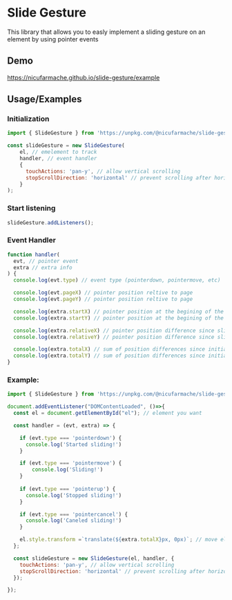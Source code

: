 
# Slide Gesture

This library that allows you to easly implement a sliding gesture on an element by using pointer events 

## Demo

https://nicufarmache.github.io/slide-gesture/example


## Usage/Examples
### Initialization

```javascript
import { SlideGesture } from 'https://unpkg.com/@nicufarmache/slide-gesture/example/'

const slideGesture = new SlideGesture(
    el, // emelement to track
    handler, // event handler 
    { 
      touchActions: 'pan-y', // allow vertical scrolling
      stopScrollDirection: 'horizontal' // prevent scrolling after horizontal sliding starts
    }
);

```
### Start listening

```javascript
slideGesture.addListeners();
```

### Event Handler 

```javascript
function handler(
  evt, // pointer event
  extra // extra info
) {
  console.log(evt.type) // event type (pointerdown, pointermove, etc)

  console.log(evt.pageX) // pointer position reltive to page
  console.log(evt.pageY) // pointer position reltive to page

  console.log(extra.startX) // pointer position at the begining of the slide
  console.log(extra.startY) // pointer position at the begining of the slide

  console.log(extra.relativeX) // pointer position difference since sliding began
  console.log(extra.relativeY) // pointer position difference since sliding began

  console.log(extra.totalX) // sum of position differences since initialisation
  console.log(extra.totalY) // sum of position differences since initialisation
}

```

### Example:
```javascript
import { SlideGesture } from 'https://unpkg.com/@nicufarmache/slide-gesture/index.js'

document.addEventListener("DOMContentLoaded", ()=>{
  const el = document.getElementById("el"); // element you want

  const handler = (evt, extra) => {

    if (evt.type === 'pointerdown') {
      console.log('Started sliding!')
    }

    if (evt.type === 'pointermove') {
        console.log('Sliding!')
    }
  
    if (evt.type === 'pointerup') {
      console.log('Stopped sliding!')
    }

    if (evt.type === 'pointercancel') {
      console.log('Caneled sliding!')
    }

    el.style.transform =`translate(${extra.totalX}px, 0px)`; // move element 
  };

  const slideGesture = new SlideGesture(el, handler, { 
    touchActions: 'pan-y', // allow vertical scrolling
    stopScrollDirection: 'horizontal' // prevent scrolling after horizontal sliding starts
  });

});
```

